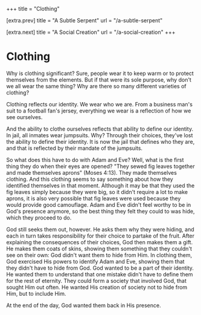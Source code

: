 +++
title = "Clothing"

[extra.prev]
title = "A Subtle Serpent"
url = "/a-subtle-serpent"

[extra.next]
title = "A Social Creation"
url = "/a-social-creation"
+++

# Clothing

Why is clothing significant? Sure, people wear it to keep warm or to protect
themselves from the elements. But if that were its sole purpose, why don't we
all wear the same thing? Why are there so many different varieties of clothing?

Clothing reflects our identity. We wear who we are. From a business man's suit
to a football fan's jersey, everything we wear is a reflection of how we see
ourselves.

And the ability to clothe ourselves reflects that ability to define our
identity. In jail, all inmates wear jumpsuits. Why? Through their choices,
they've lost the ability to define their identity. It is now the jail that
defines who they are, and that is reflected by their mandate of the jumpsuits.

So what does this have to do with Adam and Eve? Well, what is the first thing
they do when their eyes are opened? "They sewed fig leaves together and made
themselves aprons" (Moses 4:13). They made themselves clothing. And this
clothing seems to say something about how they identified themselves in that
moment. Although it may be that they used the fig leaves simply because they
were big, so it didn't require a lot to make aprons, it is also very possible
that fig leaves were used because they would provide good camouflage. Adam and
Eve didn't feel worthy to be in God's presence anymore, so the best thing they
felt they could to was hide, which they proceed to do.

God still seeks them out, however. He asks them why they were hiding, and each
in turn takes responsibility for their choice to partake of the fruit. After
explaining the consequences of their choices, God then makes them a gift. He
makes them coats of skins, showing them something that they couldn't see on
their own: God didn't want them to hide from Him. In clothing them, God
exercised His powers to identify Adam and Eve, showing them that they didn't
have to hide from God. God wanted to be a part of their identity. He wanted them
to understand that one mistake didn't have to define them for the rest of
eternity. They could form a society that involved God, that sought Him out
often. He wanted His creation of society not to hide from Him, but to include
Him.

At the end of the day, God wanted them back in His presence.
